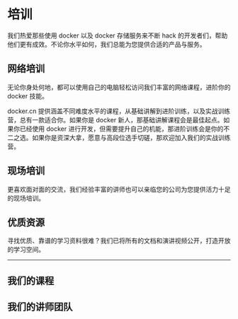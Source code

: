 # 培训

我们热爱那些使用 docker 以及 docker 存储服务来不断 hack 的开发者们，帮助他们更有成效。不论你水平如何，我们总能为您提供合适的产品与服务。

## 网络培训

无论你身处何地，都可以使用自己的电脑轻松访问我们丰富的网络课程，进阶你的 docker 技能。

docker.cn 提供涵盖不同难度水平的课程，从基础讲解到进阶训练，以及实战训练营，总有一款适合你。如果你是 docker 新人，那基础讲解课程会是最佳起点。如果你已经使用 docker 进行开发，但需要提升自己的机能，那进阶训练会是你的不二之选。如果你是资深大拿，愿意与高段位选手切磋，那欢迎加入我们的实战训练营。

## 现场培训

更喜欢面对面的交流，我们经验丰富的讲师也可以亲临您的公司为您提供活力十足的现场培训。


## 优质资源

寻找优质、靠谱的学习资料很难？我们已将所有的文档和演讲视频公开，打造开放的学习空间。

---

## 我们的课程

## 我们的讲师团队





